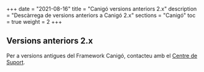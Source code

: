 +++
date        = "2021-08-16"
title       = "Canigó versions anteriors 2.x"
description = "Descàrrega de versions anteriors a Canigó 2.x"
sections    = "Canigó"
toc        = true
weight     = 2
+++

## Versions anteriors 2.x

Per a versions antigues del Framework Canigó, contacteu amb el [Centre de Suport](https://canigo.ctti.gencat.cat/centre-de-suport/contacta/).
